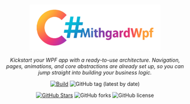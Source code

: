 <p align="center">
  <img src="assets/mithgardwpf-logo.png" height="125" />
</p>

<p align="center">
  <i>Kickstart your WPF app with a ready-to-use architecture. Navigation, pages, animations, and core abstractions are already set up, so you can jump straight into building your business logic.</i>
</p>

<div align="center">

[![Build](https://github.com/Frixs/MithgardWpf/actions/workflows/dotnet-desktop-tests.yml/badge.svg)](https://github.com/Frixs/MithgardWpf/actions/workflows/dotnet-desktop-tests.yml) 
![GitHub tag (latest by date)](https://img.shields.io/github/v/tag/Frixs/MithgardWpf?color=blue)

[![GitHub Stars](https://img.shields.io/github/stars/Frixs/MithgardWpf.svg)](https://github.com/Frixs/MithgardWpf/stargazers) 
![GitHub forks](https://img.shields.io/github/forks/Frixs/MithgardWpf?style=flat-square) 
![GitHub license](https://img.shields.io/github/license/Frixs/MithgardWpf?color=lightgreen)


</div>

